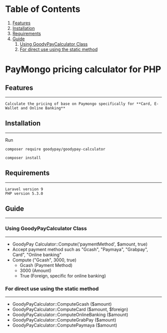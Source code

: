 # Table of Contents
1. [Features](#Features)
2. [Installation](#Installation)
3. [Requirements](#Requirements)
4. [Guide](#Guide)
    1. [Using GoodyPayCalculator Class](#Class)
    2. [For direct use using the static method](#Method)


# PayMongo pricing calculator for PHP

## Features<a name="Features"></a>
------------
```
Calculate the pricing of base on Paymongo specifically for **Card, E-Wallet and Online Banking**
```
## Installation<a name="Installation"></a>
------------
Run

```
composer require goodypay/goodypay-calculator

composer install
```

## Requirements<a name="Requirements"></a>
------------

```
Laravel version 9
PHP version 5.3.0

```

## Guide<a name="Guide"></a>
------------

### Using GoodyPayCalculator Class<a name="Class"></a>
------------
- GoodyPay Calculator::Compute('paymentMethod', $amount, true)
- Accept payment method such as "Gcash", "Paymaya", "Grabpay", Card", "Online banking"
- Compute ("Gcash", 3000, true)
    - Gcash (Payment Method)
    - 3000 (Amount)
    - True (Foreign, specific for online banking)

### For direct use using the static method<a name="Method"></a>
------------

- GoodyPayCalculator::ComputeGcash ($amount)
- GoodyPayCalculator::ComputeCard ($amount, $foreign)
- GoodyPayCalculator::ComputeOnlineBanking ($amount)
- GoodyPayCalculator::ComputeGrabPay ($amount)
- GoodyPayCalculator::ComputePaymaya ($amount)


